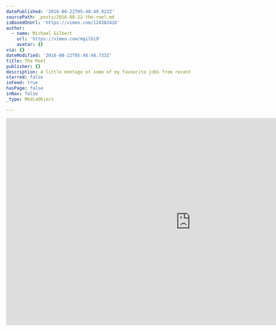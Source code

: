 ```yaml
---
datePublished: '2016-08-22T05:48:49.922Z'
sourcePath: _posts/2016-08-22-the-reel.md
isBasedOnUrl: 'https://vimeo.com/124382426'
author:
  - name: Michael Gilbert
    url: 'https://vimeo.com/mgilb19'
    avatar: {}
via: {}
dateModified: '2016-08-22T05:48:48.733Z'
title: The Reel
publisher: {}
description: A little montage of some of my favourite jobs from recent past.
starred: false
inFeed: true
hasPage: false
inNav: false
_type: MediaObject

---
```

<iframe src="https://cdn.embedly.com/widgets/media.html?src=https%3A%2F%2Fplayer.vimeo.com%2Fvideo%2F124382426&amp;url=https%3A%2F%2Fvimeo.com%2F124382426&amp;image=https%3A%2F%2Fi.vimeocdn.com%2Fvideo%2F522091141_1280.jpg&amp;key=b7d04c9b404c499eba89ee7072e1c4f7&amp;type=text%2Fhtml&amp;schema=vimeo" width="1000" height="563" scrolling="no" frameborder="0" allowfullscreen="" style=""></iframe>